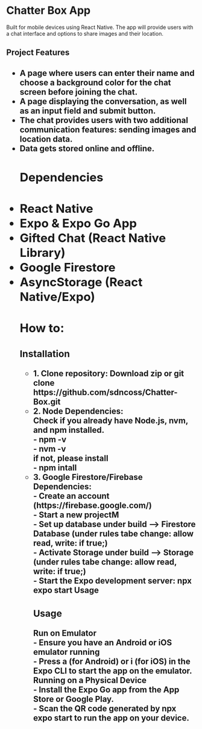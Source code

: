 <h1>Chatter Box App</h1> 

<p>Built for mobile devices using React Native. The app will provide users with a chat interface and options to share images and their location.<p>
<h2>Project Features<h2>
<ul>
<li>A page where users can enter their name and choose a background color for the chat screen before joining the chat.</li>
<li>A page displaying the conversation, as well as an input field and submit button.</li>
<li>The chat provides users with two additional communication features: sending images and location data.</li>
<li>Data gets stored online and offline.</li>
<h2>Dependencies<h2>
<li>React Native</li>
<li>Expo & Expo Go App</li>
<li>Gifted Chat (React Native Library)</li>
<li>Google Firestore</li>
<li>AsyncStorage (React Native/Expo)</li>
<h2>How to:</h2>
<h3>Installation</h3>
<ul>
<li>1. Clone repository: Download zip or git clone https://github.com/sdncoss/Chatter-Box.git</li>
<li>2. Node Dependencies:</li>
Check if you already have Node.js, nvm, and npm installed.<br>
- npm -v <br>
- nvm -v<br>
if not, please install<br>
- npm intall<br>
<li>3. Google Firestore/Firebase Dependencies:</li>
- Create an account (https://firebase.google.com/)<br>
- Start a new projectM<br>
- Set up database under build --> Firestore Database (under rules tabe change: allow read, write: if true;)<br>
- Activate Storage under build --> Storage (under rules tabe change: allow read, write: if true;)<br>
- Start the Expo development server: npx expo start Usage
<h3>Usage</h3>
<p>Run on Emulator<br>
- Ensure you have an Android or iOS emulator running<br>
- Press a (for Android) or i (for iOS) in the Expo CLI to start the app on the emulator.<br>
Running on a Physical Device<br>
- Install the Expo Go app from the App Store or Google Play.<br>
- Scan the QR code generated by npx expo start to run the app on your device.


